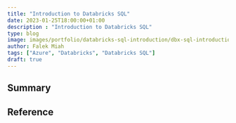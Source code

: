 ```yaml
---
title: "Introduction to Databricks SQL"
date: 2023-01-25T18:00:00+01:00
description : "Introduction to Databricks SQL"
type: blog
image: images/portfolio/databricks-sql-introduction/dbx-sql-introduction-featured.png
author: Falek Miah
tags: ["Azure", "Databricks", "Databricks SQL"]
draft: true
---
```





<!-- <img src="/images/portfolio/databricks-write-single-json/adb-databricks-single-json.png" alt="adb-databricks-single-json" width="400" align="center"></a> <br><br> -->

## Summary



## Reference

 